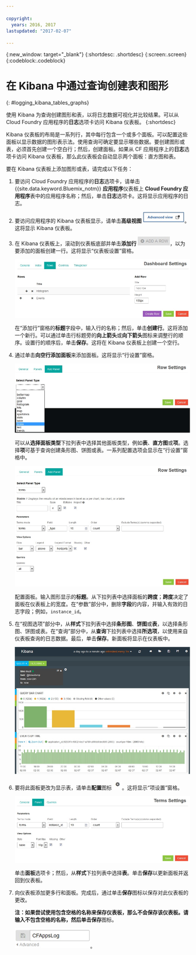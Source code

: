 ```yaml
---

copyright:
  years: 2016, 2017
lastupdated: "2017-02-07"

---
```


{:new_window: target="_blank"}
{:shortdesc: .shortdesc}
{:screen:.screen}
{:codeblock:.codeblock}


# 在 Kibana 中通过查询创建表和图形
{: #logging_kibana_tables_graphs}


使用 Kibana 为查询创建图形和表，以将日志数据可视化并比较结果。可以从 Cloud Foundry 应用程序的**日志**选项卡访问 Kibana 仪表板。
{:shortdesc}

Kibana 仪表板的布局是一系列行，其中每行包含一个或多个面板。可以配置这些面板以显示数据的图形表示法。使用查询可确定要显示哪些数据。要创建图形或表，必须首先创建一个空白行；然后，创建面板。如果从 CF 应用程序上的**日志**选项卡访问 Kibana 仪表板，那么此仪表板会自动显示两个面板：直方图和表。


要在 Kibana 仪表板上添加图形或表，请完成以下任务：

1. 要访问 Cloud Foundry 应用程序的**日志**选项卡，请单击 {{site.data.keyword.Bluemix_notm}} **应用程序**仪表板上 **Cloud Foundry 应用程序**表中的应用程序名称；然后，单击**日志**选项卡。这将显示应用程序的日志。

2. 要访问应用程序的 Kibana 仪表板显示，请单击**高级视图** ![“高级视图”链接](images/logging_advanced_view.jpg "“高级视图”链接")。这将显示 Kibana 仪表板。

3. 在 Kibana 仪表板上，滚动到仪表板底部并单击**添加行** ![“添加行”图标](images/logging_add_row.jpg "“添加行”图标")，以为要添加的面板创建一行。这将显示“仪表板设置”窗格。 
	
	![“仪表板设置”窗格](images/logging_dashboard_settings.jpg "“仪表板设置”窗格")
	
	在“添加行”窗格的**标题**字段中，输入行的名称；然后，单击**创建行**。这将添加一个新行。可以通过单击行标题旁的**向上箭头**或**向下箭头**图标来调整行的顺序。设置行的顺序后，单击**保存**。这将在 Kibana 仪表板上创建一个空行。

4. 通过单击**向空行添加面板**来添加面板。这将显示“行设置”窗格。

    ![“行设置”窗格](images/logging_row_settings.jpg "“行设置”窗格")
	
	可以从**选择面板类型**下拉列表中选择其他面板类型，例如**表**、**直方图**或**项**。选择**项**可基于查询创建条形图、饼图或表。一系列配置选项会显示在“行设置”窗格中。
	
	![在“行设置”窗格中添加面板](images/logging_add_panel.jpg "在“行设置”窗格中添加面板")
	
	配置面板。输入图形显示的**标题**。从下拉列表中选择面板的**跨度**；**跨度**决定了面板在仪表板上的宽度。在“参数”部分中，删除**字段**的内容，并输入有效的日志字段；例如，`instance_id`。 

5. 在“视图选项”部分中，从**样式**下拉列表中选择**条形图**、**饼图**或**表**，以选择条形图、饼图或表。在“查询”部分中，从**查询**下拉列表中选择**所选项**，以使用来自仪表板查询的日志数据。最后，单击**保存**。新面板将显示在仪表板中。

	![显示包含条形图的面板的仪表板](images/logging_bar_chart_panel.jpg "显示包含条形图的面板的仪表板")
	
6. 要将此面板更改为显示表，请单击**配置**图标 ![“配置”图标](images/logging_dashboard_config_panel.jpg "“配置”图标")。这将显示“项设置”窗格。 

	![“项设置”窗格](images/logging_terms_settings.jpg "“项设置”窗格")
	
	单击**面板**选项卡；然后，从**样式**下拉列表中选择**表**。单击**保存**以更新面板并返回到仪表板。

7. 向仪表板添加更多行和面板。完成后，通过单击**保存**图标以保存对此仪表板的更改。

    **注：**如果尝试使用包含空格的名称来保存仪表板，那么不会保存该仪表板。请输入不包含空格的名称，然后单击**保存**图标。

    ![保存仪表板名称](images/logging_save_dashboard.jpg "保存仪表板名称")。


